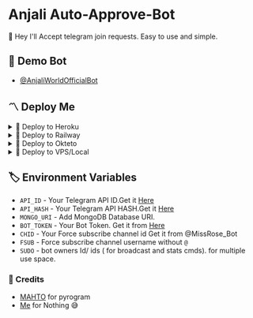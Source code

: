 # Anjali Auto-Approve-Bot
👾 Hey I'll Accept telegram join requests. Easy to use and simple.

## 🚀 Demo Bot
- [@AnjaliWorldOfficialBot](https://t.me/AnjaliWorldOfficialBot)

<h2>〽️ Deploy Me </h2> 
  
<details><summary>📌 Deploy to Heroku </summary>
  
<a href="https://heroku.com/deploy?template=https://github.com/MAHTO-ANJALI/AnjaliAppovre"> <img src="https://img.shields.io/badge/Deploy%20To%20Heroku-black?style=for-the-badge&logo=heroku" width="220" height="38.45"></p></a>
</details>

<details><summary>📌 Deploy to Railway </summary>
  
[![Deploy on Railway](https://railway.app/button.svg)](https://railway.app/new/template/w7jSPk)
</details>
  
<details><summary>📌 Deploy to Okteto </summary>
  
[![Deploy on Okteto](https://okteto.com/develop-okteto.svg)](https://cloud.okteto.com/deploy?repository=https://github.com/MAHTO-ANJALI/AnjaliAppovre/)
</details>

<details><summary>📌 Deploy to VPS/Local </summary>


  ```ssh
  git clone https://github.com/MAHTO-ANJALI/AnjaliAppovre
  pip3 install -r requirements.txt
  # fill config.py vars
  python3 bot.py
  ```

</details>

## 🏷 Environment Variables
  - `API_ID` - Your Telegram API ID.Get it [Here](my.telegram.org)
  - `API_HASH` - Your Telegram API HASH.Get it [Here](my.telegram.org)
  - `MONGO_URI` - Add MongoDB Database URI.
  - `BOT_TOKEN` - Your Bot Token. Get it from [Here](https://t.me/BotFather)
  - `CHID` - Your Force subscribe channel id Get it from @MissRose_Bot
  - `FSUB` - Force subscribe channel username without `@`
  - `SUDO` - bot owners Id/ ids ( for broadcast and stats cmds). for multiple use space.
  
  
### 💫 Credits
 - [MAHTO](https://github.com/MAHTO-ANJALI) for pyrogram
 - [Me](https://github.com/MAHTO-ANJALI) for Nothing 😅
